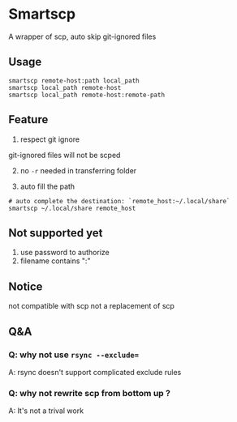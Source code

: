 # Smartscp

A wrapper of scp, auto skip git-ignored files

## Usage
```
smartscp remote-host:path local_path
smartscp local_path remote-host
smartscp local_path remote-host:remote-path
```

## Feature
1. respect git ignore 

git-ignored files will not be scped

2. no `-r` needed in transferring folder

3. auto fill the path
```
# auto complete the destination: `remote_host:~/.local/share`
smartscp ~/.local/share remote_host
```

## Not supported yet
1. use password to authorize
2. filename contains ":"

## Notice
not compatible with scp
not a replacement of scp

## Q&A
### Q: why not use `rsync --exclude=`
A: rsync doesn't support complicated exclude rules

### Q: why not rewrite scp from bottom up ?
A: It's not a trival work


